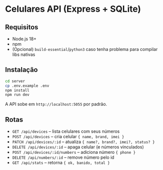 # Celulares API (Express + SQLite)

## Requisitos
- Node.js 18+
- npm
- (Opcional) `build-essential`/`python3` caso tenha problema para compilar libs nativas

## Instalação
```bash
cd server
cp .env.example .env
npm install
npm run dev
```
A API sobe em `http://localhost:5055` por padrão.

## Rotas
- `GET /api/devices` – lista celulares com seus números
- `POST /api/devices` – cria celular `{ name, brand, imei }`
- `PATCH /api/devices/:id` – atualiza `{ name?, brand?, imei?, status? }`
- `DELETE /api/devices/:id` – apaga celular (e números vinculados)
- `POST /api/devices/:id/numbers` – adiciona número `{ phone }`
- `DELETE /api/numbers/:id` – remove número pelo id
- `GET /api/stats` – retorna `{ ok, banido, total }`
